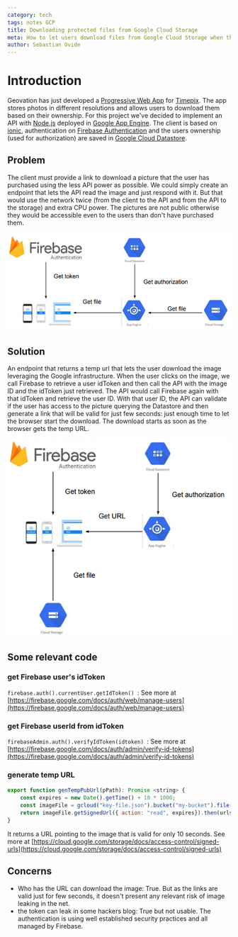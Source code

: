```yaml
---
category: tech
tags: notes GCP
title: Downloading protected files from Google Cloud Storage
meta: How to let users download files from Google Cloud Storage when they are not publicly accessible.
author: Sebastian Ovide
---
```


# Introduction
Geovation has just developed a [Progressive Web App](https://developers.google.com/web/progressive-web-apps/) for [Timepix](https://www.timepix.uk). The app stores photos in different resolutions and allows users to download them based on their ownership. For this project we've decided to implement an API with [Node.js](https://nodejs.org) deployed in [Google App Engine](https://cloud.google.com/appengine/). The client is based on [ionic](https://ionicframework.com/), authentication on [Firebase Authentication](https://firebase.google.com/docs/auth/) and the users ownership  (used for authorization) are saved in [Google Cloud Datastore](https://cloud.google.com/datastore/).

## Problem
The client must provide a link to download a picture that the user has purchased using the less API power as possible. We could simply create an endpoint that lets the API read the image and just respond with it. But that would use the network twice (from the client to the API and from the API to the storage) and extra CPU power. The pictures are not public otherwise they would be accessible even to the users than don't have purchased them.

![download via GAE](/assets/download_via_GAE.png)

## Solution
An endpoint that returns a temp url that lets the user download the image leveraging the Google infrastructure. When the user clicks on the image, we call Firebase to retrieve a user idToken and then call the API with the image ID and the idToken just retrieved. The API would call Firebase again with that idToken and retrieve the user ID. With that user ID, the API can validate if the user has access to the picture querying the Datastore and then generate a link that will be valid for just few seconds: just enough time to let the browser start the download. The download starts as soon as the browser gets the temp URL.

![download via direct link](/assets/download_via_direct_link.png)

## Some relevant code
### get Firebase user's idToken
```firebase.auth().currentUser.getIdToken() ```: See more at [https://firebase.google.com/docs/auth/web/manage-users](https://firebase.google.com/docs/auth/web/manage-users)
### get Firebase userId from idToken
```firebaseAdmin.auth().verifyIdToken(idtoken) ```: See more at [https://firebase.google.com/docs/auth/admin/verify-id-tokens](https://firebase.google.com/docs/auth/admin/verify-id-tokens)
### generate temp URL
```javascript
export function genTempPubUrl(pPath): Promise <string> {
    const expires = new Date().getTime() + 10 * 1000;
    const imageFile = gcloud("key-file.json").bucket("my-bucket").file(pPath);
    return imageFile.getSignedUrl({ action: "read", expires}).then(urls => urls[0]);
}
```
It returns a URL pointing to the image that is valid for only 10 seconds. See more at [https://cloud.google.com/storage/docs/access-control/signed-urls](https://cloud.google.com/storage/docs/access-control/signed-urls)

## Concerns
* Who has the URL can download the image: True. But as the links are valid just for few seconds, it doesn't present any relevant risk of image leaking in the net.
* the token can leak in some hackers blog: True but not usable. The authentication is using well established security practices and all managed by Firebase.

